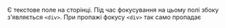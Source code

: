 Є текстове поле на сторінці. Під час фокусування на цьому полі збоку з'являється `<div>`.
При пропажі фокусу `<div>` так само пропадає